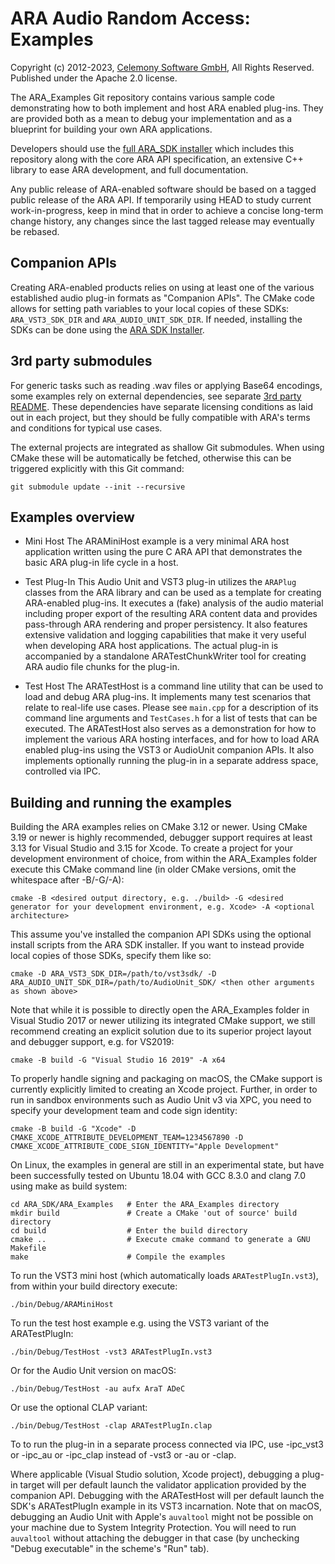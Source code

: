 # ARA Audio Random Access: Examples

Copyright (c) 2012-2023, [Celemony Software GmbH](https://www.celemony.com), All Rights Reserved.
Published under the Apache 2.0 license.

The ARA_Examples Git repository contains various sample code demonstrating how to both implement
and host ARA enabled plug-ins. They are provided both as a mean to debug your implementation and
as a blueprint for building your own ARA applications.

Developers should use the [full ARA_SDK installer](https://github.com/Celemony/ARA_SDK) which
includes this repository along with the core ARA API specification, an extensive C++ library to ease
ARA development, and full documentation.

Any public release of ARA-enabled software should be based on a tagged public release of the ARA API.
If temporarily using HEAD to study current work-in-progress, keep in mind that in order to achieve a
concise long-term change history, any changes since the last tagged release may eventually be rebased.


## Companion APIs

Creating ARA-enabled products relies on using at least one of the various established audio plug-in
formats as "Companion APIs". The CMake code allows for setting path variables to your local copies
of these SDKs: `ARA_VST3_SDK_DIR` and `ARA_AUDIO_UNIT_SDK_DIR`. If needed, installing the SDKs
can be done using the [ARA SDK Installer](https://github.com/Celemony/ARA_SDK).


## 3rd party submodules

For generic tasks such as reading .wav files or applying Base64 encodings, some examples rely on
external dependencies, see separate [3rd party README](3rdParty/README.md). These dependencies
have separate licensing conditions as laid out in each project, but they should be fully compatible
with ARA's terms and conditions for typical use cases.

The external projects are integrated as shallow Git submodules. When using CMake these will be
automatically be fetched, otherwise this can be triggered explicitly with this Git command:

    git submodule update --init --recursive


## Examples overview

- Mini Host
The ARAMiniHost example is a very minimal ARA host application written using the pure C ARA API
that demonstrates the basic ARA plug-in life cycle in a host.

- Test Plug-In
This Audio Unit and VST3 plug-in utilizes the `ARAPlug` classes from the ARA library and can be
used as a template for creating ARA-enabled plug-ins. It executes a (fake) analysis of the audio
material including proper export of the resulting ARA content data and provides pass-through
ARA rendering and proper persistency.
It also features extensive validation and logging capabilities that make it very useful when
developing ARA host applications.
The actual plug-in is accompanied by a standalone ARATestChunkWriter tool for creating
ARA audio file chunks for the plug-in.

- Test Host
The ARATestHost is a command line utility that can be used to load and debug ARA plug-ins.
It implements many test scenarios that relate to real-life use cases.
Please see `main.cpp` for a description of its command line arguments and `TestCases.h`
for a list of tests that can be executed.
The ARATestHost also serves as a demonstration for how to implement the various
ARA hosting interfaces, and for how to load ARA enabled plug-ins using the VST3 or AudioUnit
companion APIs.
It also implements optionally running the plug-in in a separate address space, controlled via IPC.


## Building and running the examples

Building the ARA examples relies on CMake 3.12 or newer. Using CMake 3.19 or newer is highly
recommended, debugger support requires at least 3.13 for Visual Studio and 3.15 for Xcode.
To create a project for your development environment of choice, from within the ARA_Examples folder
execute this CMake command line (in older CMake versions, omit the whitespace after -B/-G/-A):

    cmake -B <desired output directory, e.g. ./build> -G <desired generator for your development environment, e.g. Xcode> -A <optional architecture>

This assume you've installed the companion API SDKs using the optional install scripts from the
ARA SDK installer. If you want to instead provide local copies of those SDKs, specify them like so:

    cmake -D ARA_VST3_SDK_DIR=/path/to/vst3sdk/ -D ARA_AUDIO_UNIT_SDK_DIR=/path/to/AudioUnit_SDK/ <then other arguments as shown above>

Note that while it is possible to directly open the ARA_Examples folder in Visual Studio 2017 or
newer utilizing its integrated CMake support, we still recommend creating an explicit solution due
to its superior project layout and debugger support, e.g. for VS2019:

    cmake -B build -G "Visual Studio 16 2019" -A x64

To properly handle signing and packaging on macOS, the CMake support is currently explicitly
limited to creating an Xcode project. Further, in order to run in sandbox environments such as
Audio Unit v3 via XPC, you need to specify your development team and code sign identity:

    cmake -B build -G "Xcode" -D CMAKE_XCODE_ATTRIBUTE_DEVELOPMENT_TEAM=1234567890 -D CMAKE_XCODE_ATTRIBUTE_CODE_SIGN_IDENTITY="Apple Development"

On Linux, the examples in general are still in an experimental state, but have been successfully
tested on Ubuntu 18.04 with GCC 8.3.0 and clang 7.0 using make as build system:

    cd ARA_SDK/ARA_Examples   # Enter the ARA_Examples directory
    mkdir build               # Create a CMake 'out of source' build directory
    cd build                  # Enter the build directory
    cmake ..                  # Execute cmake command to generate a GNU Makefile
    make                      # Compile the examples

To run the VST3 mini host (which automatically loads `ARATestPlugIn.vst3`), from within your build
directory execute:

    ./bin/Debug/ARAMiniHost

To run the test host example e.g. using the VST3 variant of the ARATestPlugIn:

    ./bin/Debug/TestHost -vst3 ARATestPlugIn.vst3

Or for the Audio Unit version on macOS:

    ./bin/Debug/TestHost -au aufx AraT ADeC

Or use the optional CLAP variant:

    ./bin/Debug/TestHost -clap ARATestPlugIn.clap 

To to run the plug-in in a separate process connected via IPC, use -ipc_vst3 or -ipc_au or
-ipc_clap instead of -vst3 or -au or -clap.

Where applicable (Visual Studio solution, Xcode project), debugging a plug-in target will per
default launch the validator application provided by the companion API. Debugging with the
ARATestHost will per default launch the SDK's ARATestPlugIn example in its VST3 incarnation.
Note that on macOS, debugging an Audio Unit with Apple's `auvaltool` might not be possible on your
machine due to System Integrity Protection. You will need to run `auvaltool` without attaching the
debugger in that case (by unchecking "Debug executable" in the scheme's "Run" tab).
